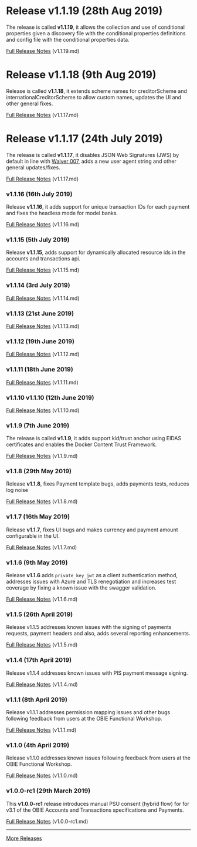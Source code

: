 # Release v1.1.19 (28th Aug 2019)

The release is called **v1.1.19**, it allows the collection and use of conditional properties given a discovery file with the conditional properties definitions and config file with the conditional properties data.

[Full Release Notes](https://bitbucket.org/openbankingteam/conformance-suite/src/develop/docs/releases/v1.1.19.md) (v1.1.19.md)

# Release v1.1.18 (9th Aug 2019)

Release is called **v1.1.18**, it extends scheme names for creditorScheme and internationalCreditorScheme to allow custom names, updates the UI and other general fixes.

[Full Release Notes](https://bitbucket.org/openbankingteam/conformance-suite/src/develop/docs/releases/v1.1.18.md) (v1.1.17.md)

# Release v1.1.17 (24th July 2019)

The release is called **v1.1.17**, it disables JSON Web Signatures (JWS) by default in line with [Waiver 007](https://openbanking.atlassian.net/wiki/spaces/DZ/pages/1112670669/W007), adds a new user agent string and other general updates/fixes.

[Full Release Notes](https://bitbucket.org/openbankingteam/conformance-suite/src/develop/docs/releases/v1.1.17.md) (v1.1.17.md)

### v1.1.16 (16th July 2019)

Release **v1.1.16**, it adds support for unique transaction IDs for each payment and fixes the headless mode for model banks.

[Full Release Notes](https://bitbucket.org/openbankingteam/conformance-suite/src/develop/docs/releases/v1.1.16.md) (v1.1.16.md)

### v1.1.15 (5th July 2019)

Release **v1.1.15**, adds support for dynamically allocated resource ids in the accounts and transactions api.

[Full Release Notes](https://bitbucket.org/openbankingteam/conformance-suite/src/develop/docs/releases/v1.1.15.md) (v1.1.15.md)

### v1.1.14 (3rd July 2019)

[Full Release Notes](docs/releases/v1.1.14.md) (v1.1.14.md)

### v1.1.13 (21st June 2019)

[Full Release Notes](docs/releases/v1.1.13.md) (v1.1.13.md)

### v1.1.12  (19th June 2019)

[Full Release Notes](docs/releases/v1.1.12.md) (v1.1.12.md)

### v1.1.11  (18th June 2019)

[Full Release Notes](docs/releases/v1.1.11.md) (v1.1.11.md)

### v1.1.10 v1.1.10 (12th June 2019)

[Full Release Notes](docs/releases/v1.1.10.md) (v1.1.10.md)

### v1.1.9 (7th June 2019)

The release is called **v1.1.9**, it adds support kid/trust anchor using EIDAS certificates and enables the Docker Content Trust Framework.

[Full Release Notes](docs/releases/v1.1.9.md) (v1.1.9.md)

### v1.1.8 (29th May 2019)

Release **v1.1.8**, fixes Payment template bugs, adds payments tests, reduces log noise

[Full Release Notes](docs/releases/v1.1.8.md) (v1.1.8.md)

### v1.1.7 (16th May 2019)

Release **v1.1.7**, fixes UI bugs and makes currency and payment amount configurable in the UI.

[Full Release Notes](docs/releases/v1.1.7.md) (v1.1.7.md)

### v1.1.6 (9th May 2019)

Release **v1.1.6** adds `private_key_jwt` as a client authentication method, addresses issues with Azure and TLS renegotiation and increases test coverage by fixing a known issue with the swagger validation.

[Full Release Notes](docs/releases/v1.1.6.md) (v1.1.6.md)

### v1.1.5 (26th April 2019)

Release v1.1.5 addresses known issues with the signing of payments requests, payment headers and also, adds several reporting enhancements.

[Full Release Notes](docs/releases/v1.1.5.md) (v1.1.5.md)

### v1.1.4 (17th April 2019)

Release v1.1.4 addresses known issues with PIS payment message signing.

[Full Release Notes](docs/releases/v1.1.4.md) (v1.1.4.md)

### v1.1.1 (8th April 2019)

Release v1.1.1 addresses permission mapping issues and other bugs following feedback from users at the OBIE Functional Workshop.

[Full Release Notes](docs/releases/v1.1.1.md) (v1.1.1.md)

### v1.1.0 (4th April 2019)

Release v1.1.0 addresses known issues following feedback from users at the OBIE Functional Workshop.

[Full Release Notes](docs/releases/v1.1.0.md) (v1.1.0.md)

### v1.0.0-rc1 (29th March 2019)

This **v1.0.0-rc1** release introduces manual PSU consent (hybrid flow) for for v3.1 of the OBIE Accounts and Transactions specifications and Payments.

[Full Release Notes](docs/releases/v1.0.0.md) (v1.0.0-rc1.md)

---

[More Releases](docs/releases)